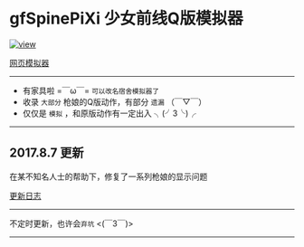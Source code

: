 # gfSpinePiXi 少女前线Q版模拟器

[![view]](http://cullus.oschina.io/girlsfrontline_spinesimulator)

[网页模拟器](http://cullus.oschina.io/girlsfrontline_spinesimulator)

---

* 有家具啦 =￣ω￣= `可以改名宿舍模拟器了`<br/>
* 收录 `大部分` 枪娘的Q版动作，有部分 `遗漏` （￣▽￣） <br/>
* 仅仅是 `模拟` ，和原版动作有一定出入 ╮(╯3╰)╭ <br/>

---

## 2017.8.7 更新

在某不知名人士的帮助下，修复了一系列枪娘的显示问题


[更新日志](更新日志.md)

---

不定时更新，也许会`弃坑` <(￣3￣)> <br/>

---

[view]:http://git.oschina.net/cullus/girlsfrontline_spinesimulator/raw/master/img/bgg.jpg